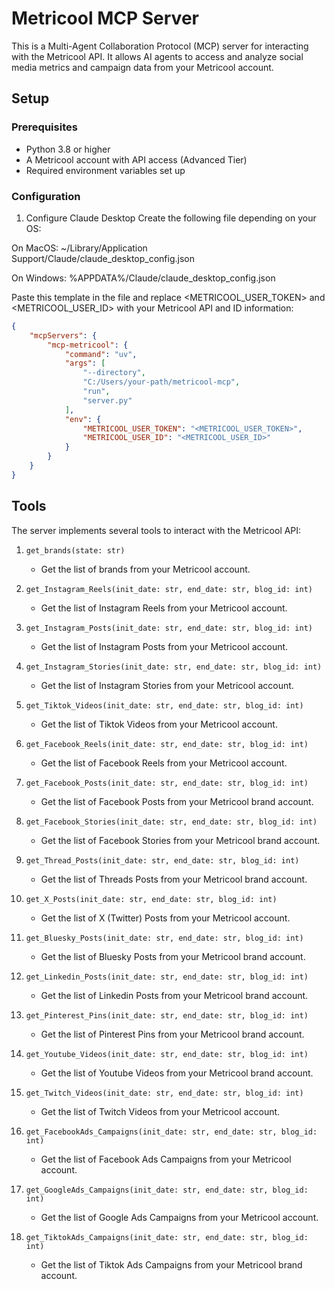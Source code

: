 # Metricool MCP Server

This is a Multi-Agent Collaboration Protocol (MCP) server for interacting with the Metricool API. It allows AI agents to access and analyze social media metrics and campaign data from your Metricool account.

## Setup

### Prerequisites

- Python 3.8 or higher
- A Metricool account with API access (Advanced Tier)
- Required environment variables set up

### Configuration
1. Configure Claude Desktop
Create the following file depending on your OS:

On MacOS: ~/Library/Application Support/Claude/claude_desktop_config.json

On Windows: %APPDATA%/Claude/claude_desktop_config.json

Paste this template in the file and replace <METRICOOL_USER_TOKEN> and <METRICOOL_USER_ID> with your Metricool API and ID information:

```json
{
    "mcpServers": {
        "mcp-metricool": {
            "command": "uv",
            "args": [
                "--directory",
                "C:/Users/your-path/metricool-mcp",
                "run",
                "server.py"
            ],
            "env": {
                "METRICOOL_USER_TOKEN": "<METRICOOL_USER_TOKEN>",
                "METRICOOL_USER_ID": "<METRICOOL_USER_ID>"
            }
        }
    }
}
```

## Tools
The server implements several tools to interact with the Metricool API:

1. `get_brands(state: str)`
   - Get the list of brands from your Metricool account.

2. `get_Instagram_Reels(init_date: str, end_date: str, blog_id: int)`
   - Get the list of Instagram Reels from your Metricool account.

3. `get_Instagram_Posts(init_date: str, end_date: str, blog_id: int)`
   - Get the list of Instagram Posts from your Metricool account.

4. `get_Instagram_Stories(init_date: str, end_date: str, blog_id: int)`
   - Get the list of Instagram Stories from your Metricool account.

5. `get_Tiktok_Videos(init_date: str, end_date: str, blog_id: int)`
   - Get the list of Tiktok Videos from your Metricool account.

6. `get_Facebook_Reels(init_date: str, end_date: str, blog_id: int)`
   - Get the list of Facebook Reels from your Metricool account.

7. `get_Facebook_Posts(init_date: str, end_date: str, blog_id: int)`
   - Get the list of Facebook Posts from your Metricool brand account.

8. `get_Facebook_Stories(init_date: str, end_date: str, blog_id: int)`
   - Get the list of Facebook Stories from your Metricool brand account.

9. `get_Thread_Posts(init_date: str, end_date: str, blog_id: int)`
   - Get the list of Threads Posts from your Metricool brand account.

10. `get_X_Posts(init_date: str, end_date: str, blog_id: int)`
    - Get the list of X (Twitter) Posts from your Metricool account.

11. `get_Bluesky_Posts(init_date: str, end_date: str, blog_id: int)`
    - Get the list of Bluesky Posts from your Metricool brand account.

12. `get_Linkedin_Posts(init_date: str, end_date: str, blog_id: int)`
    - Get the list of Linkedin Posts from your Metricool brand account.

13. `get_Pinterest_Pins(init_date: str, end_date: str, blog_id: int)`
    - Get the list of Pinterest Pins from your Metricool brand account.

14. `get_Youtube_Videos(init_date: str, end_date: str, blog_id: int)`
    - Get the list of Youtube Videos from your Metricool brand account.

15. `get_Twitch_Videos(init_date: str, end_date: str, blog_id: int)`
    - Get the list of Twitch Videos from your Metricool account.

16. `get_FacebookAds_Campaigns(init_date: str, end_date: str, blog_id: int)`
    - Get the list of Facebook Ads Campaigns from your Metricool account.

17. `get_GoogleAds_Campaigns(init_date: str, end_date: str, blog_id: int)`
    - Get the list of Google Ads Campaigns from your Metricool account.

18. `get_TiktokAds_Campaigns(init_date: str, end_date: str, blog_id: int)`
    - Get the list of Tiktok Ads Campaigns from your Metricool brand account.